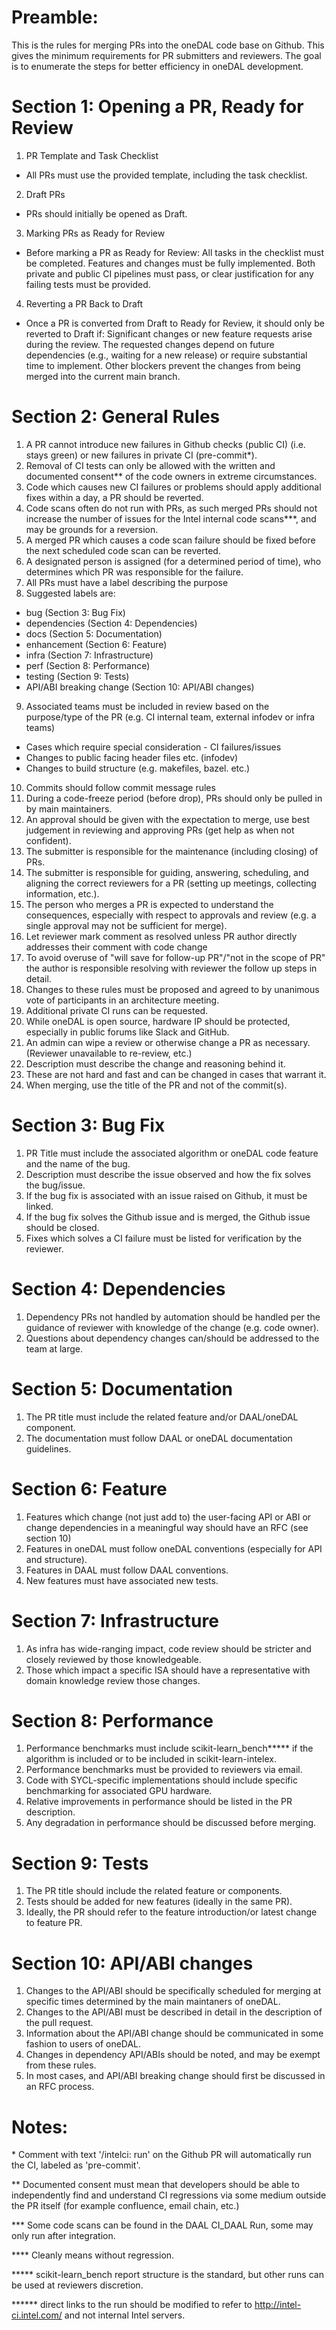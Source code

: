 # Preamble:

This is the rules for merging PRs into the oneDAL code base on Github. This
gives the minimum requirements for PR submitters and reviewers. The goal is
to enumerate the steps for better efficiency in oneDAL development.

# Section 1: Opening a PR, Ready for Review

1. PR Template and Task Checklist
  * All PRs must use the provided template, including the task checklist.
2. Draft PRs
 + PRs should initially be opened as Draft.
3. Marking PRs as Ready for Review
  * Before marking a PR as Ready for Review:
All tasks in the checklist must be completed.
Features and changes must be fully implemented.
Both private and public CI pipelines must pass, or clear justification for any
failing tests must be provided.
4. Reverting a PR Back to Draft
  * Once a PR is converted from Draft to Ready for Review, it should only be
reverted to Draft if:
Significant changes or new feature requests arise during the review.
The requested changes depend on future dependencies (e.g., waiting for a new
release) or require substantial time to implement.
Other blockers prevent the changes from being merged into the current main branch.

# Section 2: General Rules

1. A PR cannot introduce new failures in Github checks (public CI) (i.e. stays
green) or new failures in private CI (pre-commit\*).
2. Removal of CI tests can only be allowed with the written and documented
consent\*\* of the code owners in extreme circumstances.
3. Code which causes new CI failures or problems should apply additional
fixes within a day, a PR should be reverted. 
4. Code scans often do not run with PRs, as such merged PRs should not increase
the number of issues for the Intel internal code scans\*\*\*, and may be
grounds for a reversion.
5. A merged PR which causes a code scan failure should be fixed before the next
scheduled code scan can be reverted.
6. A designated person is assigned (for a determined period of time), who
determines which PR was responsible for the failure.
7. All PRs must have a label describing the purpose
8. Suggested labels are:
  * bug (Section 3: Bug Fix)
  * dependencies (Section 4: Dependencies)
  * docs (Section 5: Documentation)
  * enhancement (Section 6: Feature)
  * infra (Section 7: Infrastructure)
  * perf (Section 8: Performance)
  * testing (Section 9: Tests)
  * API/ABI breaking change (Section 10: API/ABI changes)
9. Associated teams must be included in review based on the purpose/type of the
PR (e.g. CI internal team, external infodev or infra teams)
  * Cases which require special consideration - CI failures/issues
  * Changes to public facing header files etc. (infodev)
  * Changes to build structure (e.g. makefiles, bazel. etc.)
10. Commits should follow commit message rules
11. During a code-freeze period (before drop), PRs should only be pulled in by
main maintainers.
12. An approval should be given with the expectation to merge, use best
judgement in reviewing and approving PRs (get help as when not confident).
13. The submitter is responsible for the maintenance (including closing) of
PRs.
14. The submitter is responsible for guiding, answering, scheduling, and
aligning the correct reviewers for a PR (setting up meetings, collecting
information, etc.).
15. The person who merges a PR is expected to understand the consequences,
especially with respect to approvals and review (e.g. a single approval may
not be sufficient for merge).
16. Let reviewer mark comment as resolved unless PR author directly addresses
their comment with code change
17. To avoid overuse of "will save for follow-up PR"/"not in the scope of PR"
the author is responsible resolving with reviewer the follow up steps in
detail.
18. Changes to these rules must be proposed and agreed to by unanimous vote of
participants in an architecture meeting.
19. Additional private CI runs can be requested.
20. While oneDAL is open source, hardware IP should be protected, especially in
public forums like Slack and GitHub.
21. An admin can wipe a review or otherwise change a PR as necessary. (Reviewer
unavailable to re-review, etc.)
22. Description must describe the change and reasoning behind it.
23. These are not hard and fast and can be changed in cases that warrant it.
24. When merging, use the title of the PR and not of the commit(s).

# Section 3: Bug Fix

1. PR Title must include the associated algorithm or oneDAL code feature and
the name of the bug.
2. Description must describe the issue observed and how the fix solves the
bug/issue.
3. If the bug fix is associated with an issue raised on Github, it must be
linked.
4. If the bug fix solves the Github issue and is merged, the Github issue
should be closed.
5. Fixes which solves a CI failure must be listed for verification by the
reviewer.

# Section 4: Dependencies

1. Dependency PRs not handled by automation should be handled per the
guidance of reviewer with knowledge of the change (e.g. code owner).
2. Questions about dependency changes can/should be addressed to the team at
large.

# Section 5: Documentation

1. The PR title must include the related feature and/or DAAL/oneDAL component.
2. The documentation must follow DAAL or oneDAL documentation guidelines.

# Section 6: Feature

1. Features which change (not just add to) the user-facing API or ABI or change
dependencies in a meaningful way should have an RFC (see section 10)
2. Features in oneDAL must follow oneDAL conventions (especially for API and
structure).
3. Features in DAAL must follow DAAL conventions.
4. New features must have associated new tests.

# Section 7: Infrastructure

1. As infra has wide-ranging impact, code review should be stricter and closely
reviewed by those knowledgeable.  
2. Those which impact a specific ISA should have a representative with domain
knowledge review those changes.

# Section 8: Performance

1. Performance benchmarks must include scikit-learn_bench\*\*\*\*\* if
the algorithm is included or to be included in scikit-learn-intelex.
2. Performance benchmarks must be provided to reviewers via email.
3. Code with SYCL-specific implementations should include specific benchmarking
for associated GPU hardware.
4. Relative improvements in performance should be listed in the PR description.
5. Any degradation in performance should be discussed before merging.

# Section 9: Tests

1. The PR title should include the related feature or components.
2. Tests should be added for new features (ideally in the same PR).
3. Ideally, the PR should refer to the feature introduction/or latest change
to feature PR.

# Section 10: API/ABI changes

1. Changes to the API/ABI should be specifically scheduled for merging at
specific times determined by the main maintaners of oneDAL.
2. Changes to the API/ABI must be described in detail in the description of the
pull request.
3. Information about the API/ABI change should be communicated in some fashion
to users of oneDAL.
4. Changes in dependency API/ABIs should be noted, and may be exempt from these
rules.
5. In most cases, and API/ABI breaking change should first be discussed in an
RFC process.

# Notes:

\* Comment with text '/intelci: run' on the Github PR will automatically run
the CI, labeled as 'pre-commit'.

\*\* Documented consent must mean that developers should be able to
independently find and understand CI regressions via some medium outside the PR
itself (for example confluence, email chain, etc.)

\*\*\* Some code scans can be found in the DAAL CI_DAAL Run, some may only run
after integration.

\*\*\*\* Cleanly means without regression.

\*\*\*\*\* scikit-learn_bench report structure is the standard, but other runs
can be used at reviewers discretion.

\*\*\*\*\*\* direct links to the run should be modified to refer to
http://intel-ci.intel.com/ and not internal Intel servers.
